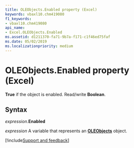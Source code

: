 ```yaml
---
title: OLEObjects.Enabled property (Excel)
keywords: vbaxl10.chm419080
f1_keywords:
- vbaxl10.chm419080
api_name:
- Excel.OLEObjects.Enabled
ms.assetid: d1211370-fa71-9b7a-f171-c1f46ed75faf
ms.date: 05/02/2019
ms.localizationpriority: medium
---
```



# OLEObjects.Enabled property (Excel)

**True** if the object is enabled. Read/write **Boolean**.


## Syntax

_expression_.**Enabled**

_expression_ A variable that represents an **[OLEObjects](Excel.OLEObjects.md)** object.




[!include[Support and feedback](~/includes/feedback-boilerplate.md)]